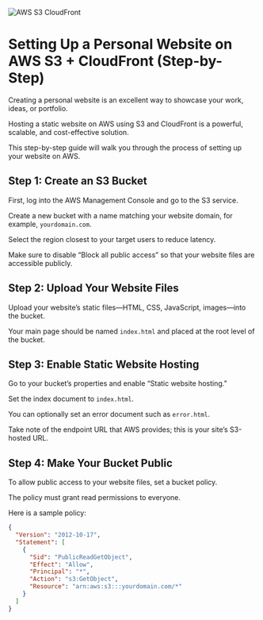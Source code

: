 ![AWS S3 CloudFront](https://blog.blazingcdn.com/hs-fs/hubfs/1_5TVAJ16HJoWKrCqVtPk5GA.png?width=1000&height=420&name=1_5TVAJ16HJoWKrCqVtPk5GA.png)

# Setting Up a Personal Website on AWS S3 + CloudFront (Step-by-Step)

Creating a personal website is an excellent way to showcase your work, ideas, or portfolio. 

Hosting a static website on AWS using S3 and CloudFront is a powerful, scalable, and cost-effective solution.

This step-by-step guide will walk you through the process of setting up your website on AWS.

## Step 1: Create an S3 Bucket

First, log into the AWS Management Console and go to the S3 service.

Create a new bucket with a name matching your website domain, for example, `yourdomain.com`.

Select the region closest to your target users to reduce latency.

Make sure to disable “Block all public access” so that your website files are accessible publicly.

## Step 2: Upload Your Website Files

Upload your website’s static files—HTML, CSS, JavaScript, images—into the bucket.

Your main page should be named `index.html` and placed at the root level of the bucket.

## Step 3: Enable Static Website Hosting

Go to your bucket’s properties and enable “Static website hosting.”

Set the index document to `index.html`.

You can optionally set an error document such as `error.html`.

Take note of the endpoint URL that AWS provides; this is your site’s S3-hosted URL.

## Step 4: Make Your Bucket Public

To allow public access to your website files, set a bucket policy.

The policy must grant read permissions to everyone.

Here is a sample policy:

```json
{
  "Version": "2012-10-17",
  "Statement": [
    {
      "Sid": "PublicReadGetObject",
      "Effect": "Allow",
      "Principal": "*",
      "Action": "s3:GetObject",
      "Resource": "arn:aws:s3:::yourdomain.com/*"
    }
  ]
}
